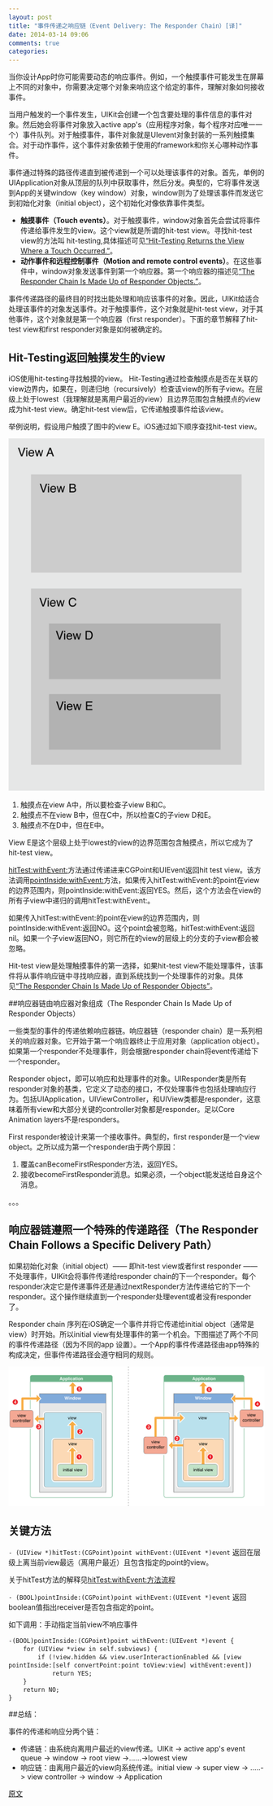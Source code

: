 ```yaml
---
layout: post
title: "事件传递之响应链（Event Delivery: The Responder Chain）[译]"
date: 2014-03-14 09:06
comments: true
categories: 
---
```

当你设计App时你可能需要动态的响应事件。例如，一个触摸事件可能发生在屏幕上不同的对象中，你需要决定哪个对象来响应这个给定的事件，理解对象如何接收事件。<!--more-->  

当用户触发的一个事件发生，UIKit会创建一个包含要处理的事件信息的事件对象。然后她会将事件对象放入active app's（应用程序对象，每个程序对应唯一一个）事件队列。对于触摸事件，事件对象就是UIevent对象封装的一系列触摸集合。对于动作事件，这个事件对象依赖于使用的framework和你关心哪种动作事件。  

事件通过特殊的路径传递直到被传递到一个可以处理该事件的对象。首先，单例的UIApplication对象从顶层的队列中获取事件，然后分发。典型的，它将事件发送到App的关键window（key window）对象，window则为了处理该事件而发送它到初始化对象（initial object），这个初始化对像依靠事件类型。   

* **触摸事件（Touch events）**。对于触摸事件，window对象首先会尝试将事件传递给事件发生的view。这个view就是所谓的hit-test view。寻找hit-test view的方法叫 hit-testing,具体描述可见[“Hit-Testing Returns the View Where a Touch Occurred.”](https://developer.apple.com/library/ios/documentation/EventHandling/Conceptual/EventHandlingiPhoneOS/event_delivery_responder_chain/event_delivery_responder_chain.html#//apple_ref/doc/uid/TP40009541-CH4-SW4)。
* **动作事件和远程控制事件（Motion and remote control events）**。在这些事件中，window对象发送事件到第一个响应器。第一个响应器的描述见[“The Responder Chain Is Made Up of Responder Objects.”](https://developer.apple.com/library/ios/documentation/EventHandling/Conceptual/EventHandlingiPhoneOS/event_delivery_responder_chain/event_delivery_responder_chain.html#//apple_ref/doc/uid/TP40009541-CH4-SW1)。

事件传递路径的最终目的时找出能处理和响应该事件的对象。因此，UIKit给适合处理该事件的对象发送事件。对于触摸事件，这个对象就是hit-test view，对于其他事件，这个对象就是第一个响应器（first responder）。下面的章节解释了hit-test view和first responder对象是如何被确定的。  


## Hit-Testing返回触摸发生的view

iOS使用hit-testing寻找触摸的view。 Hit-Testing通过检查触摸点是否在关联的view边界内，如果在，则递归地（recursively）检查该view的所有子view。在层级上处于lowest（我理解就是离用户最近的view）且边界范围包含触摸点的view成为hit-test view。确定hit-test view后，它传递触摸事件给该view。  

举例说明，假设用户触摸了图中的view E。iOS通过如下顺序查找hit-test view。  

![](/images/eventimage/hit_testing_2x.png)

1. 触摸点在view A中，所以要检查子view B和C。
2. 触摸点不在view B中，但在C中，所以检查C的子view D和E。
3. 触摸点不在D中，但在E中。

View E是这个层级上处于lowest的view的边界范围包含触摸点，所以它成为了hit-test view。


 [hitTest:withEvent:](https://developer.apple.com/library/ios/documentation/UIKit/Reference/UIView_Class/UIView/UIView.html#//apple_ref/occ/instm/UIView/hitTest:withEvent:)方法通过传递进来CGPoint和UIEvent返回hit test view。该方法调用[pointInside:withEvent:](https://developer.apple.com/library/ios/documentation/UIKit/Reference/UIView_Class/UIView/UIView.html#//apple_ref/occ/instm/UIView/pointInside:withEvent:)方法，如果传入hitTest:withEvent:的point在view的边界范围内，则pointInside:withEvent:返回YES。然后，这个方法会在view的所有子view中递归的调用hitTest:withEvent:。   
 
如果传入hitTest:withEvent:的point在view的边界范围内，则pointInside:withEvent:返回NO。这个point会被忽略，hitTest:withEvent:返回nil。如果一个子view返回NO，则它所在的view的层级上的分支的子view都会被忽略。   

Hit-test view是处理触摸事件的第一选择，如果hit-test view不能处理事件，该事件将从事件响应链中寻找响应器，直到系统找到一个处理事件的对象。具体见[“The Responder Chain Is Made Up of Responder Objects”](https://developer.apple.com/library/ios/documentation/EventHandling/Conceptual/EventHandlingiPhoneOS/event_delivery_responder_chain/event_delivery_responder_chain.html#//apple_ref/doc/uid/TP40009541-CH4-SW1)。   

##响应器链由响应器对象组成（The Responder Chain Is Made Up of Responder Objects）  

一些类型的事件的传递依赖响应器链。响应器链（responder chain）是一系列相关的响应器对象。它开始于第一个响应器终止于应用对象（application object）。如果第一个responder不处理事件，则会根据responder chain将event传递给下一个responder。  

Responder object，即可以响应和处理事件的对象。UIResponder类是所有responder对象的基类，它定义了动态的接口，不仅处理事件也包括处理响应行为。包括UIApplication，UIViewController，和UIView类都是responder，这意味着所有view和大部分关键的controller对象都是responder。足以Core Animation layers不是responders。   

First responder被设计来第一个接收事件。典型的，first responder是一个view object。之所以成为第一个responder由于两个原因：   

1. 覆盖canBecomeFirstResponder方法，返回YES。
2. 接收becomeFirstResponder消息。如果必须，一个object能发送给自身这个消息。  

。。。   


## 响应器链遵照一个特殊的传递路径（The Responder Chain Follows a Specific Delivery Path）

如果初始化对象（initial object）—— 即hit-test view或者first responder —— 不处理事件，UIKit会将事件传递给responder chain的下一个responder。每个responder决定它是传递事件还是通过nextResponder方法传递给它的下一个responder。这个操作继续直到一个responder处理event或者没有responder了。  

Responder chain 序列在iOS确定一个事件并将它传递给initial object（通常是view）时开始。所以initial view有处理事件的第一个机会。下图描述了两个不同的事件传递路径（因为不同的app 设置）。一个App的事件传递路径由app特殊的构成决定，但事件传递路径会遵守相同的规则。  

![](/images/eventimage/iOS_responder_chain_2x.png)


## 关键方法
`- (UIView *)hitTest:(CGPoint)point withEvent:(UIEvent *)event` 返回在层级上离当前view最远（离用户最近）且包含指定的point的view。  

关于hitTest方法的解释见[hitTest:withEvent:方法流程](http://www.winddisk.com/2012/10/11/hittest_withevent/)    


`- (BOOL)pointInside:(CGPoint)point withEvent:(UIEvent *)event` 返回boolean值指出receiver是否包含指定的point。    


如下调用：手动指定当前view不响应事件    

```
-(BOOL)pointInside:(CGPoint)point withEvent:(UIEvent *)event {
    for (UIView *view in self.subviews) {
        if (!view.hidden && view.userInteractionEnabled && [view pointInside:[self convertPoint:point toView:view] withEvent:event])
            return YES;
    }
    return NO;
}
```


##总结：

事件的传递和响应分两个链：

* 传递链：由系统向离用户最近的view传递。UIKit -> active app's event queue -> window -> root view ->......->lowest view
* 响应链：由离用户最近的view向系统传递。initial view -> super view -> .....-> view controller -> window -> Application


[原文](https://developer.apple.com/library/ios/documentation/EventHandling/Conceptual/EventHandlingiPhoneOS/event_delivery_responder_chain/event_delivery_responder_chain.html#//apple_ref/doc/uid/TP40009541-CH4-SW2)

